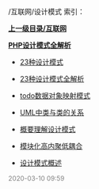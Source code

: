 /互联网/设计模式 索引：


**[上一级目录/互联网](/互联网/index.md)**

**[PHP设计模式全解析](/互联网/设计模式/PHP设计模式全解析/index.md)**

- [23种设计模式](/互联网/设计模式/23种设计模式.md)

- [23种设计模式全解析](/互联网/设计模式/23种设计模式全解析.md)

- [todo数据对象映射模式](/互联网/设计模式/todo数据对象映射模式.md)

- [UML中类与类的关系](/互联网/设计模式/UML中类与类的关系.md)

- [概要理解设计模式](/互联网/设计模式/概要理解设计模式.md)

- [模块化高内聚低耦合](/互联网/设计模式/模块化高内聚低耦合.md)

- [设计模式概述](/互联网/设计模式/设计模式概述.md)


<font size=2 color='grey'> 2020-03-10 09:59 </font>